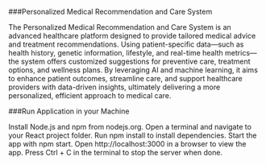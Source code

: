 ###Personalized Medical Recommendation and Care System

The Personalized Medical Recommendation and Care System is an advanced healthcare platform designed to provide tailored medical advice and treatment recommendations. Using patient-specific data—such as health history, genetic information, lifestyle, and real-time health metrics—the system offers customized suggestions for preventive care, treatment options, and wellness plans. By leveraging AI and machine learning, it aims to enhance patient outcomes, streamline care, and support healthcare providers with data-driven insights, ultimately delivering a more personalized, efficient approach to medical care.

###Run Application in your Machine

Install Node.js and npm from nodejs.org.
Open a terminal and navigate to your React project folder.
Run npm install to install dependencies.
Start the app with npm start.
Open http://localhost:3000 in a browser to view the app.
Press Ctrl + C in the terminal to stop the server when done.
